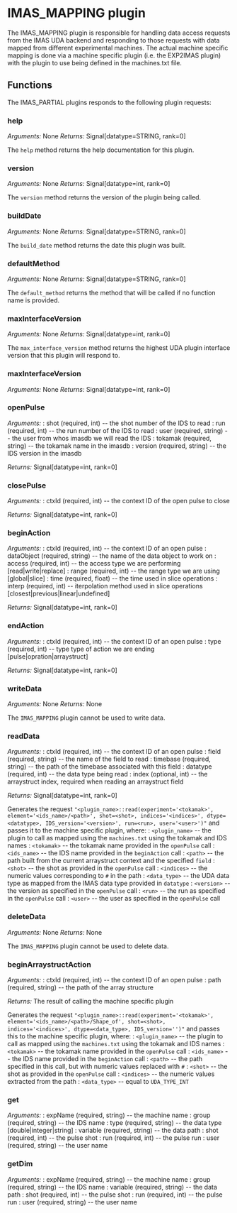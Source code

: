 # IMAS_MAPPING plugin

The IMAS_MAPPING plugin is responsible for handling data access requests from
the IMAS UDA backend and responding to those requests with data mapped from
different experimental machines. The actual machine specific mapping is done
via a machine specific plugin (i.e. the EXP2IMAS plugin) with the plugin to use
being defined in the machines.txt file.

## Functions

The IMAS_PARTIAL plugins responds to the following plugin requests:

### help
*Arguments:* None
*Returns:* Signal[datatype=STRING, rank=0]

The `help` method returns the help documentation for this plugin.

### version
*Arguments:* None
*Returns:* Signal[datatype=int, rank=0]

The `version` method returns the version of the plugin being called.

### buildDate
*Arguments:* None
*Returns:* Signal[datatype=STRING, rank=0]

The `build_date` method returns the date this plugin was built.

### defaultMethod
*Arguments:* None
*Returns:* Signal[datatype=STRING, rank=0]

The `default_method` returns the method that will be called if no function name is provided.

### maxInterfaceVersion
*Arguments:* None
*Returns:* Signal[datatype=int, rank=0]

The `max_interface_version` method returns the highest UDA plugin interface version that this plugin will respond to.

### maxInterfaceVersion
*Arguments:* None
*Returns:* Signal[datatype=int, rank=0]

### openPulse
*Arguments:*
: shot (required, int) -- the shot number of the IDS to read
: run (required, int) -- the run number of the IDS to read
: user (required, string) -- the user from whos imasdb we will read the IDS
: tokamak (required, string) -- the tokamak name in the imasdb
: version (required, string) -- the IDS version in the imasdb

*Returns:* Signal[datatype=int, rank=0]

### closePulse
*Arguments:*
: ctxId (required, int) -- the context ID of the open pulse to close

*Returns:* Signal[datatype=int, rank=0]

### beginAction
*Arguments:*
: ctxId (required, int) -- the context ID of an open pulse
: dataObject (required, string) -- the name of the data object to work on
: access (required, int) -- the access type we are performing [read|write|replace]
: range (required, int) -- the range type we are using [global|slice]
: time (required, float) -- the time used in slice operations
: interp (required, int) -- iterpolation method used in slice operations [closest|previous|linear|undefined]

*Returns:* Signal[datatype=int, rank=0]

### endAction
*Arguments:*
: ctxId (required, int) -- the context ID of an open pulse
: type (required, int) -- type type of action we are ending [pulse|opration|arraystruct]

*Returns:* Signal[datatype=int, rank=0]

### writeData
*Arguments:* None
*Returns:* None

The `IMAS_MAPPING` plugin cannot be used to write data.

### readData
*Arguments:*
: ctxId (required, int) -- the context ID of an open pulse
: field (required, string) -- the name of the field to read
: timebase (required, string) -- the path of the timebase associated with this field
: datatype (required, int) -- the data type being read
: index (optional, int) -- the arraystruct index, required when reading an arraystruct field

*Returns:* Signal[datatype=int, rank=0]

Generates the request `"<plugin_name>::read(experiment='<tokamak>', element='<ids_name>/<path>', shot=<shot>, indices='<indices>', dtype=<datatype>, IDS_version='<version>', run=<run>, user='<user>')"` and passes it to the machine specific plugin, where:
: `<plugin_name>` -- the plugin to call as mapped using the `machines.txt` using the tokamak and IDS names
: `<tokamak>` -- the tokamak name provided in the `openPulse` call
: `<ids_name>` -- the IDS name provided in the `beginAction` call
: `<path>` -- the path built from the current arraystruct context and the specified `field`
: `<shot>` -- the shot as provided in the `openPulse` call
: `<indices>` -- the numeric values corresponding to `#` in the path
: `<data_type>` -- the UDA data type as mapped from the IMAS data type provided in `datatype`
: `<version>` -- the version as specified in the `openPulse` call
: `<run>` -- the run as specified in the `openPulse` call
: `<user>` -- the user as specified in the `openPulse` call

### deleteData
*Arguments:* None
*Returns:* None

The `IMAS_MAPPING` plugin cannot be used to delete data.

### beginArraystructAction
*Arguments:*
: ctxId (required, int) -- the context ID of an open pulse
: path (required, string) -- the path of the array structure

*Returns:* The result of calling the machine specific plugin

Generates the request `"<plugin_name>::read(experiment='<tokamak>', element='<ids_name>/<path>/Shape_of', shot=<shot>, indices='<indices>', dtype=<data_type>, IDS_version='')"` and passes this to the machine specific plugin, where:
: `<plugin_name>` -- the plugin to call as mapped using the `machines.txt` using the tokamak and IDS names
: `<tokamak>` -- the tokamak name provided in the `openPulse` call
: `<ids_name>` -- the IDS name provided in the `beginAction` call
: `<path>` -- the path specified in this call, but with numeric values replaced with `#`
: `<shot>` -- the shot as provided in the `openPulse` call
: `<indices>` -- the numeric values extracted from the path
: `<data_type>` -- equal to `UDA_TYPE_INT`

### get
*Arguments:*
: expName (required, string) -- the machine name
: group (required, string) -- the IDS name
: type (required, string) -- the data type [double|integer|string]
: variable (required, string) -- the data path
: shot (required, int) -- the pulse shot
: run (required, int) -- the pulse run
: user (required, string) -- the user name

### getDim
*Arguments:*
: expName (required, string) -- the machine name
: group (required, string) -- the IDS name
: variable (required, string) -- the data path
: shot (required, int) -- the pulse shot
: run (required, int) -- the pulse run
: user (required, string) -- the user name